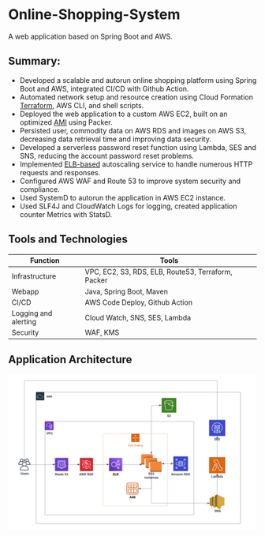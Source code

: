 # Online-Shopping-System
A web application based on Spring Boot and AWS.


## Summary:    
- Developed a scalable and autorun online shopping platform using Spring Boot and AWS, integrated CI/CD with Github Action.
- Automated network setup and resource creation using Cloud Formation [Terraform](https://www.terraform.io/), AWS CLI, and shell scripts. 
- Deployed the web application to a custom AWS EC2, built on an optimized [AMI](https://docs.aws.amazon.com/AWSEC2/latest/UserGuide/AMIs.html) using Packer.
- Persisted user, commodity data on AWS RDS and images on AWS S3, decreasing data retrieval time and improving data security.
- Developed a serverless password reset function using Lambda, SES and SNS, reducing the account password reset problems.
- Implemented [ELB-based](https://aws.amazon.com/cn/elasticloadbalancing/) autoscaling service to handle numerous HTTP requests and responses. 
- Configured AWS WAF and Route 53 to improve system security and compliance.
- Used SystemD to autorun the application in AWS EC2 instance.
- Used SLF4J and CloudWatch Logs for logging, created application counter Metrics with StatsD.

## Tools and Technologies

|Function|Tools|
|-------|-------|
|Infrastructure|VPC, EC2, S3, RDS, ELB, Route53, Terraform, Packer|
|Webapp|Java, Spring Boot, Maven|
|CI/CD|AWS Code Deploy, Github Action|
|Logging and alerting|Cloud Watch, SNS, SES, Lambda|
|Security|WAF, KMS|

## Application Architecture

![Architecture Diagram](https://github.com/ShuaiZhao418/Online-Shopping-System/blob/main/Application%20Architecture.png)

